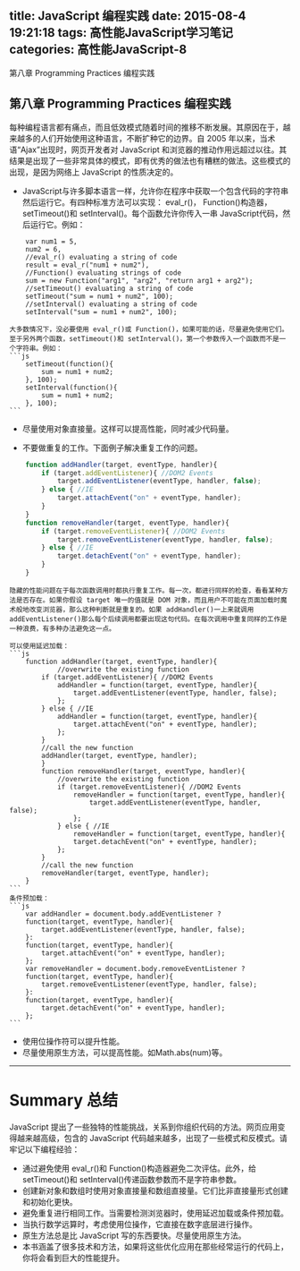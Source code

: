 title: JavaScript 编程实践
date: 2015-08-4 19:21:18
tags: 高性能JavaScript学习笔记
categories: 高性能JavaScript-8
---
第八章 Programming Practices 编程实践
<!--more-->
第八章 Programming Practices 编程实践
---
每种编程语言都有痛点，而且低效模式随着时间的推移不断发展。其原因在于，越来越多的人们开始使用这种语言，不断扩种它的边界。自 2005 年以来，当术语“Ajax”出现时，网页开发者对 JavaScript 和浏览器的推动作用远超过以往。其结果是出现了一些非常具体的模式，即有优秀的做法也有糟糕的做法。这些模式的出现，是因为网络上 JavaScript 的性质决定的。

- JavaScript与许多脚本语言一样，允许你在程序中获取一个包含代码的字符串然后运行它。有四种标准方法可以实现： eval_r()， Function()构造器， setTimeout()和 setInterval()。每个函数允许你传入一串 JavaScript代码，然后运行它。例如：
```
	var num1 = 5,
	num2 = 6,
	//eval_r() evaluating a string of code
	result = eval_r("num1 + num2"),
	//Function() evaluating strings of code
	sum = new Function("arg1", "arg2", "return arg1 + arg2");
	//setTimeout() evaluating a string of code
	setTimeout("sum = num1 + num2", 100);
	//setInterval() evaluating a string of code
	setInterval("sum = num1 + num2", 100);
```
    大多数情况下，没必要使用 eval_r()或 Function()，如果可能的话，尽量避免使用它们。至于另外两个函数，setTimeout()和 setInterval()，第一个参数传入一个函数而不是一个字符串。例如：
    ```js
    	setTimeout(function(){
    		sum = num1 + num2;
    	}, 100);
    	setInterval(function(){
    		sum = num1 + num2;
    	}, 100);
    ```
- 尽量使用对象直接量。这样可以提高性能，同时减少代码量。

- 不要做重复的工作。下面例子解决重复工作的问题。
```js
	function addHandler(target, eventType, handler){
		if (target.addEventListener){ //DOM2 Events
			target.addEventListener(eventType, handler, false);
		} else { //IE
			target.attachEvent("on" + eventType, handler);
		}
	}
	function removeHandler(target, eventType, handler){
		if (target.removeEventListener){ //DOM2 Events
			target.removeEventListener(eventType, handler, false);
		} else { //IE
			target.detachEvent("on" + eventType, handler);
		}
	}
```
    隐藏的性能问题在于每次函数调用时都执行重复工作。每一次，都进行同样的检查，看看某种方法是否存在。如果你假设 target 唯一的值就是 DOM 对象，而且用户不可能在页面加载时魔术般地改变浏览器，那么这种判断就是重复的。如果 addHandler()一上来就调用addEventListener()那么每个后续调用都要出现这句代码。在每次调用中重复同样的工作是一种浪费，有多种办法避免这一点。

    可以使用延迟加载：
    ```js
    	function addHandler(target, eventType, handler){
    			//overwrite the existing function
    		if (target.addEventListener){ //DOM2 Events
    			addHandler = function(target, eventType, handler){
    				target.addEventListener(eventType, handler, false);
    			};
    		} else { //IE
    			addHandler = function(target, eventType, handler){
    				target.attachEvent("on" + eventType, handler);
    			};
    		}
    		//call the new function
    		addHandler(target, eventType, handler);
    		}
    		function removeHandler(target, eventType, handler){
    			//overwrite the existing function
    			if (target.removeEventListener){ //DOM2 Events
    				removeHandler = function(target, eventType, handler){
    					target.addEventListener(eventType, handler, false);
    				};
    			} else { //IE
    				removeHandler = function(target, eventType, handler){
    				target.detachEvent("on" + eventType, handler);
    			};
    		}
    		//call the new function
    		removeHandler(target, eventType, handler);
    	}
    ```
    条件预加载：
    ```js
    	var addHandler = document.body.addEventListener ?
    	function(target, eventType, handler){
    		target.addEventListener(eventType, handler, false);
    	}:
    	function(target, eventType, handler){
    		target.attachEvent("on" + eventType, handler);
    	};
    	var removeHandler = document.body.removeEventListener ?
    	function(target, eventType, handler){
    		target.removeEventListener(eventType, handler, false);
    	}:
    	function(target, eventType, handler){
    		target.detachEvent("on" + eventType, handler);
    	};
    ```
- 使用位操作符可以提升性能。
- 尽量使用原生方法，可以提高性能。如Math.abs(num)等。

---
Summary 总结
===

JavaScript 提出了一些独特的性能挑战，关系到你组织代码的方法。网页应用变得越来越高级，包含的
JavaScript 代码越来越多，出现了一些模式和反模式。请牢记以下编程经验：

- 通过避免使用 eval_r()和 Function()构造器避免二次评估。此外，给 setTimeout()和 setInterval()传递函数参数而不是字符串参数。
- 创建新对象和数组时使用对象直接量和数组直接量。它们比非直接量形式创建和初始化更快。
- 避免重复进行相同工作。当需要检测浏览器时，使用延迟加载或条件预加载。
- 当执行数学远算时，考虑使用位操作，它直接在数字底层进行操作。
- 原生方法总是比 JavaScript 写的东西要快。尽量使用原生方法。
- 本书涵盖了很多技术和方法，如果将这些优化应用在那些经常运行的代码上，你将会看到巨大的性能提升。
